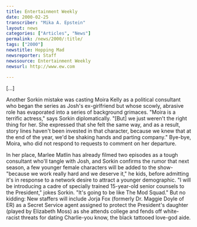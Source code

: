 ```yaml
---
title: Entertainment Weekly
date: 2000-02-25
transcriber: "Mika A. Epstein"
layout: news
categories: ["Articles", "News"]
permalink: /news/2000/:title/
tags: ["2000"]
newstitle: Hopping Mad
newsreporter: Staff
newssource: Entertainment Weekly
newsurl: http://www.ew.com

---
```

[...]

Another Sorkin mistake was casting Moira Kelly as a political consultant who began the series as Josh's ex-girlfriend but whose scowly, abrasive role has evaporated into a series of background grimaces. "Moira is a terrific actress," says Sorkin diplomatically. "[But] we just weren't the right thing for her. She expressed that she felt the same way, and as a result, story lines haven't been invested in that character, because we knew that at the end of the year, we'd be shaking hands and parting company." Bye-bye, Moira, who did not respond to requests to comment on her departure.

In her place, Marlee Matlin has already filmed two episodes as a tough consultant who'll tangle with Josh, and Sorkin confirms the rumor that next season, a few younger female characters will be added to the show-"because we work really hard and we deserve it," he kids, before admitting it's in response to a network desire to attract a younger demographic. "I will be introducing a cadre of specially trained 15-year-old senior counsels to the President," jokes Sorkin. "It's going to be like The Mod Squad." But no kidding: New staffers will include Jorja Fox (formerly Dr. Maggie Doyle of ER) as a Secret Service agent assigned to protect the President's daughter (played by Elizabeth Moss) as she attends college and fends off white-racist threats for dating Charlie-you know, the black tattooed love-god aide.
